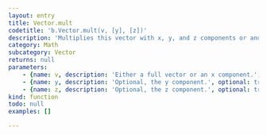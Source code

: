 ```yaml
---
layout: entry
title: Vector.mult
codetitle: 'b.Vector.mult(v, [y], [z])'
description: 'Multiplies this vector with x, y, and z components or another vector.'
category: Math
subcategory: Vector
returns: null
parameters:
    - {name: v, description: 'Either a full vector or an x component.', optional: false, type: [Vector, Number]}
    - {name: y, description: 'Optional, the y component.', optional: true, type: [Number]}
    - {name: z, description: 'Optional, the z component.', optional: true, type: [Number]}
kind: function
todo: null
examples: []

---
```

